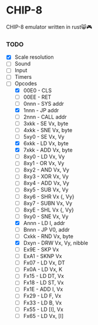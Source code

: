 # CHIP-8
CHIP-8 emulator written in rust😸🎮

### TODO
- [x] Scale resolution
- [ ] Sound
- [ ] Input
- [ ] Timers
- [ ] Opcodes
    - [x] 00E0 - CLS
    - [ ] 00EE - RET
    - [ ] 0nnn - SYS addr
    - [x] 1nnn - JP addr
    - [ ] 2nnn - CALL addr
    - [ ] 3xkk - SE Vx, byte
    - [ ] 4xkk - SNE Vx, byte
    - [ ] 5xy0 - SE Vx, Vy
    - [x] 6xkk - LD Vx, byte
    - [x] 7xkk - ADD Vx, byte
    - [ ] 8xy0 - LD Vx, Vy
    - [ ] 8xy1 - OR Vx, Vy
    - [ ] 8xy2 - AND Vx, Vy
    - [ ] 8xy3 - XOR Vx, Vy
    - [ ] 8xy4 - ADD Vx, Vy
    - [ ] 8xy5 - SUB Vx, Vy
    - [ ] 8xy6 - SHR Vx {, Vy}
    - [ ] 8xy7 - SUBN Vx, Vy
    - [ ] 8xyE - SHL Vx {, Vy}
    - [ ] 9xy0 - SNE Vx, Vy
    - [x] Annn - LD I, addr
    - [ ] Bnnn - JP V0, addr
    - [ ] Cxkk - RND Vx, byte
    - [x] Dxyn - DRW Vx, Vy, nibble
    - [ ] Ex9E - SKP Vx
    - [ ] ExA1 - SKNP Vx
    - [ ] Fx07 - LD Vx, DT
    - [ ] Fx0A - LD Vx, K
    - [ ] Fx15 - LD DT, Vx
    - [ ] Fx18 - LD ST, Vx
    - [ ] Fx1E - ADD I, Vx
    - [ ] Fx29 - LD F, Vx
    - [ ] Fx33 - LD B, Vx
    - [ ] Fx55 - LD [I], Vx
    - [ ] Fx65 - LD Vx, [I]
